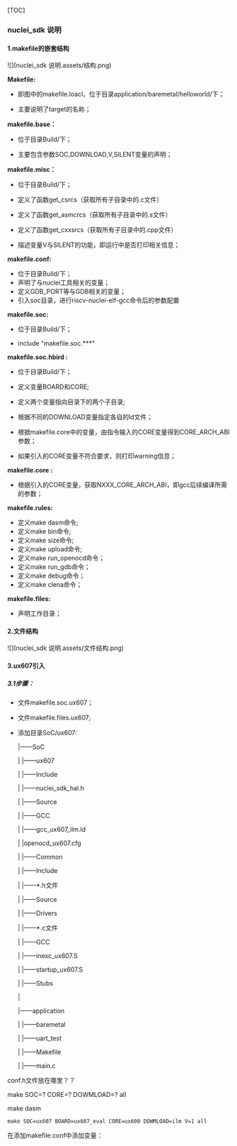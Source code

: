 [TOC]



### nuclei_sdk 说明



#### 1.makefile的嵌套结构

![](nuclei_sdk 说明.assets/结构.png)

**Makefile:**

- 即图中的makefile.loacl，位于目录application/baremetal/helloworld/下；

- 主要说明了target的名称；

**makefile.base：**

- 位于目录Build/下；

- 主要包含参数SOC,DOWNLOAD,V,SILENT变量的声明；

**makefile.misc：**

- 位于目录Build/下；
- 定义了函数get_csrcs（获取所有子目录中的.c文件）
- 定义了函数get_asmcrcs（获取所有子目录中的.s文件）
- 定义了函数get_cxxsrcs（获取所有子目录中的.cpp文件）

- 描述变量V与SILENT的功能，即运行中是否打印相关信息；

**makefile.conf:**

- 位于目录Build/下；
- 声明了与nuclei工具相关的变量；
- 定义GDB_PORT等与GDB相关的变量；
- 引入soc目录，进行riscv-nuclei-elf-gcc命令后的参数配置

**makefile.soc:**

- 位于目录Build/下；

- include "makefile.soc.***"

**makefile.soc.hbird :**

- 位于目录Build/下；

- 定义变量BOARD和CORE;
- 定义两个变量指向目录下的两个子目录;
- 根据不同的DOWNLOAD变量指定各自的ld文件；
- 根据makefile.core中的变量，由指令输入的CORE变量得到CORE_ARCH_ABI参数；
- 如果引入的CORE变量不符合要求，则打印warning信息；

**makefile.core :**

- 根据引入的CORE变量，获取NXXX_CORE_ARCH_ABI，即gcc后续编译所需的参数；

**makefile.rules:**

- 定义make dasm命令;
- 定义make bin命令;
- 定义make size命令;
- 定义make upload命令;
- 定义make run_openocd命令；
- 定义make run_gdb命令；
- 定义make debug命令；
- 定义make clena命令；

**makefile.files:**

- 声明工作目录；



#### 2.文件结构

![](nuclei_sdk 说明.assets/文件结构.png)



#### 3.ux607引入

##### 3.1步骤：

- 文件makefile.soc.ux607；

- 文件makefile.files.ux607;

- 添加目录SoC/ux607:

  |——SoC

  |		|——ux607

  |				  |——Include

  |							|——nuclei_sdk_hal.h

  |				  |——Source

  |							|——GCC

  |									   |——gcc_ux607_ilm.ld

  | 				  |openocd_ux607.cfg

  |		|——Common
  
  |				   |——Include
  
  |							 |——*.h文件
  
  |				   |——Source
  
  |							 |——Drivers
  
  |										|——*.c文件
  
  |							 |——GCC
  
  |										|——inexc_ux607.S
  
  |										|——startup_ux607.S
  
  |							 |——Stubs
  
  |
  
  |——application
  
  |		|——baremetal
  
  |				   |——uart_test		
  
  |							 |——Makefile
  
  |							 |——main.c

conf.h文件放在哪里？？





make SOC=? CORE=? DOWMLOAD=? all 

make dasm 

```shell
make SOC=ux607 BOARD=ux607_eval CORE=ux600 DOWMLOAD=ilm V=1 all
```

在添加makefile.conf中添加变量：

